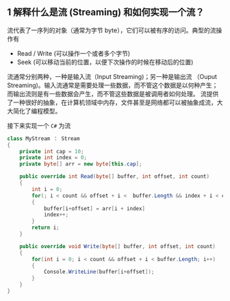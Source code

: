 ## 1 解释什么是流 (Streaming) 和如何实现一个流？

流代表了一序列的对象（通常为字节 byte），它们可以被有序的访问。典型的流操作有
- Read / Write (可以操作一个或者多个字节)
- Seek (可以移动当前的位置，以便下次操作的时候在移动后的位置)

流通常分别两种，一种是输入流（Input Streaming)；另一种是输出流 （Ouput Streaming)。输入流通常是需要处理一些数据，而不管这个数据是以何种产生；而输出流则是有一些数据会产生，而不管这些数据是被调用者如何处理。
流提供了一种很好的抽象，在计算机领域中内存，文件甚至是网络都可以被抽象成流，大大简化了编程模型。

接下来实现一个 `C#` 为流
```C#
class MyStream ： Stream
{
    private int cap = 10;
    private int index = 0;
    private byte[] arr = new byte[this.cap];

    public override int Read(byte[] buffer, int offset, int count)
    {
        int i = 0;
        for(; i < count && offset + i <  buffer.Length && index + i < cap; i++)
        {
            buffer[i+offset] = arr[i + index]
            index++;
        }
        return i;
    }

    public override void Write(byte[] buffer, int offset, int count)
    {
        for(int i = 0; i < count && offset + i < buffer.Length; i++)
        {
            Console.WriteLine(buffer[i+offset]);
        }
    }
} 
```
